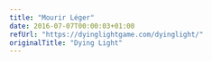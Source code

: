 ```yaml
---
title: "Mourir Léger"
date: 2016-07-07T00:00:03+01:00
refUrl: "https://dyinglightgame.com/dyinglight/"
originalTitle: "Dying Light"
---
```

